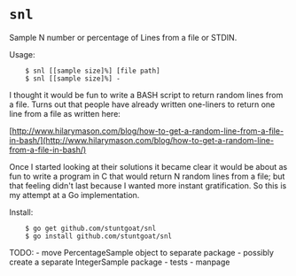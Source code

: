 `snl`
===

Sample N number or percentage of Lines from a file or STDIN.

Usage:

        $ snl [[sample size]%] [file path]
        $ snl [[sample size]%] -

I thought it would be fun to write a BASH script to return random lines from a file. Turns out that people have already written one-liners to return one line from a file as written here:

[http://www.hilarymason.com/blog/how-to-get-a-random-line-from-a-file-in-bash/](http://www.hilarymason.com/blog/how-to-get-a-random-line-from-a-file-in-bash/)

Once I started looking at their solutions it became clear it would be about as fun to write a program in C that would return N random lines from a file; but that feeling didn't last because I wanted more instant gratification. So this is my attempt at a Go implementation.


Install:

        $ go get github.com/stuntgoat/snl
        $ go install github.com/stuntgoat/snl

TODO:
      - move PercentageSample object to separate package
      - possibly create a separate IntegerSample package
      - tests
      - manpage
